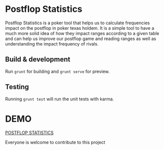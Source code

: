 Postflop Statistics
===================
Postflop Statistics is a poker tool that helps us to calculate frequencies impact on the postflop in poker texas holdem. It is a simple tool to have a much more solid idea of how they impact ranges according to a given table and can help us improve our postflop game and reading ranges as well as understanding the impact frequency of rivals.


## Build & development

Run `grunt` for building and `grunt serve` for preview.

## Testing

Running `grunt test` will run the unit tests with karma.


DEMO
====
[POSTFLOP STATISTICS](http://santiagocuenca.com/free-apps/postflop-statistics/#/postflop-statistics)

Everyone is welcome to contribute to this project
